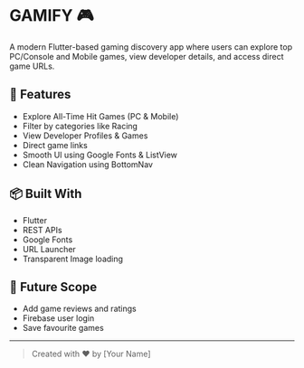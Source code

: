 # GAMIFY 🎮

A modern Flutter-based gaming discovery app where users can explore top PC/Console and Mobile games, view developer details, and access direct game URLs.

## 📱 Features

- Explore All-Time Hit Games (PC & Mobile)
- Filter by categories like Racing
- View Developer Profiles & Games
- Direct game links
- Smooth UI using Google Fonts & ListView
- Clean Navigation using BottomNav

## 📦 Built With

- Flutter
- REST APIs
- Google Fonts
- URL Launcher
- Transparent Image loading

## 🚀 Future Scope

- Add game reviews and ratings
- Firebase user login
- Save favourite games

---

> Created with ❤️ by [Your Name]
